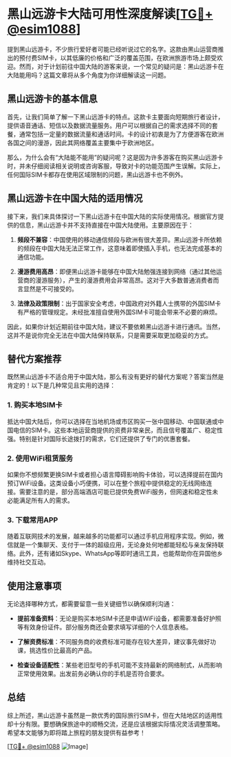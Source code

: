# 黑山远游卡大陆可用性深度解读[[TG💪+ @esim1088](https://t.me/s/esim1088)]

提到黑山远游卡，不少旅行爱好者可能已经听说过它的名字。这款由黑山运营商推出的预付费SIM卡，以其低廉的价格和广泛的覆盖范围，在欧洲旅游市场上颇受欢迎。然而，对于计划前往中国大陆的游客来说，一个常见的疑问是：黑山远游卡在大陆能用吗？这篇文章将从多个角度为你详细解读这一问题。

## 黑山远游卡的基本信息

首先，让我们简单了解一下黑山远游卡的特点。这款卡主要面向短期旅行者设计，提供语音通话、短信以及数据流量服务。用户可以根据自己的需求选择不同的套餐，通常包括一定量的数据流量和通话时间。卡的设计初衷是为了方便游客在欧洲各国之间的漫游，因此其网络覆盖主要集中于欧洲地区。

那么，为什么会有“大陆能不能用”的疑问呢？这是因为许多游客在购买黑山远游卡时，并未仔细阅读相关说明或咨询客服，导致对卡的功能范围产生误解。实际上，任何国际SIM卡都存在使用区域限制的问题，黑山远游卡也不例外。

## 黑山远游卡在中国大陆的适用情况

接下来，我们来具体探讨一下黑山远游卡在中国大陆的实际使用情况。根据官方提供的信息，黑山远游卡并不支持直接在中国大陆使用。主要原因在于：

1. **频段不兼容**：中国使用的移动通信频段与欧洲有很大差异。黑山远游卡所依赖的频段在中国大陆无法正常工作，这意味着即使插入手机，也无法完成基本的通信功能。
   
2. **漫游费用高昂**：即便黑山远游卡能够在中国大陆勉强连接到网络（通过其他运营商的漫游服务），产生的漫游费用会非常高昂。这对于大多数普通消费者而言显然是不可接受的。

3. **法律及政策限制**：出于国家安全考虑，中国政府对外籍人士携带的外国SIM卡有严格的管理规定。未经批准擅自使用外国SIM卡可能会带来不必要的麻烦。

因此，如果你计划近期前往中国大陆，建议不要依赖黑山远游卡进行通讯。当然，这并不是说你完全无法在中国大陆保持联系，只是需要采取更加稳妥的方式。

## 替代方案推荐

既然黑山远游卡不适合用于中国大陆，那么有没有更好的替代方案呢？答案当然是肯定的！以下是几种常见且实用的选择：

### 1. 购买本地SIM卡
抵达中国大陆后，你可以选择在当地机场或市区购买一张中国移动、中国联通或中国电信的SIM卡。这些本地运营商提供的资费非常亲民，而且信号覆盖广、稳定性强。特别是针对国际长途拨打的需求，它们还提供了专门的优惠套餐。

### 2. 使用WiFi租赁服务
如果你不想频繁更换SIM卡或者担心语言障碍影响购卡体验，可以选择提前在国内预订WiFi设备。这类设备小巧便携，可以在整个旅程中提供稳定的无线网络连接。需要注意的是，部分高端酒店可能已提供免费WiFi服务，但网速和稳定性未必能满足所有人的需求。

### 3. 下载常用APP
随着互联网技术的发展，越来越多的功能都可以通过手机应用程序实现。例如，微信就是一个集聊天、支付于一体的超级应用，无论身处何地都能轻松与亲友保持联络。此外，还有诸如Skype、WhatsApp等即时通讯工具，也能帮助你在异国他乡维持社交互动。

## 使用注意事项

无论选择哪种方式，都需要留意一些关键细节以确保顺利沟通：

- **提前准备资料**：无论是购买本地SIM卡还是申请WiFi设备，都需要准备好护照等有效身份证件。部分服务商还会要求填写详细的个人信息表格。
  
- **了解资费标准**：不同服务商的收费标准可能存在较大差异，建议事先做好功课，挑选性价比最高的产品。

- **检查设备适配性**：某些老旧型号的手机可能不支持最新的网络制式，从而影响正常使用效果。出发前务必确认你的手机是否符合要求。

## 总结

综上所述，黑山远游卡虽然是一款优秀的国际旅行SIM卡，但在大陆地区的适用性却十分有限。要想确保旅途中的顺畅交流，还是应该根据实际情况灵活调整策略。希望本文能够为即将踏上旅程的朋友提供有益参考！

[[TG💪+ @esim1088](https://t.me/s/esim1088) ![Image](https://i.postimg.cc/4NQfJmqS/Snipaste-2025-05-13-00-14-12.png)]